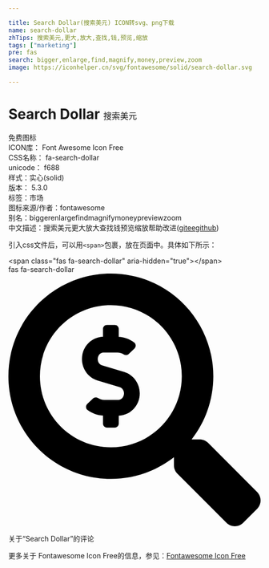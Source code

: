 ```yaml
---

title: Search Dollar(搜索美元) ICON转svg、png下载
name: search-dollar
zhTips: 搜索美元,更大,放大,查找,钱,预览,缩放
tags: ["marketing"]
pre: fas
search: bigger,enlarge,find,magnify,money,preview,zoom
image: https://iconhelper.cn/svg/fontawesome/solid/search-dollar.svg

---
```


# Search Dollar  <small style="font-size: 60%;font-weight: 100">搜索美元</small>


<div class="detail-page">
<p>
<span><span class="badge-success badge">免费图标</span> </span>
<br/>
<span>
ICON库：
<span class="badge-secondary badge">Font Awesome Icon Free</span> 
</span>
<br/>
<span>
CSS名称：
<span class="badge-secondary badge">fa-search-dollar</span> 
</span>
<br/>
<span>
unicode：
<span class="badge-secondary badge">f688</span> 
<copy-btn content='f688' btn-title=""></copy-btn>
<copy-btn :content='String.fromCodePoint(parseInt("f688", 16))' btn-title="复制U"></copy-btn>
</span><br/><span>样式：<span class="badge-light badge">实心(solid)</span></span>
<br/>
<span>
版本：
<span class="badge-secondary badge">5.3.0</span> 
</span><br/><span>标签：<span class="badge-light badge"><router-link to="/tags/marketing.html">市场</router-link></span></span>
<br/>
<span>图标来源/作者：<span class="badge-light badge">fontawesome</span></span> 
<br/>
<span>别名：<span class="badge-light badge">bigger</span><span class="badge-light badge">enlarge</span><span class="badge-light badge">find</span><span class="badge-light badge">magnify</span><span class="badge-light badge">money</span><span class="badge-light badge">preview</span><span class="badge-light badge">zoom</span></span><br/><span class="zh-detail">中文描述：<span class="badge-primary badge">搜索美元</span><span class="badge-primary badge">更大</span><span class="badge-primary badge">放大</span><span class="badge-primary badge">查找</span><span class="badge-primary badge">钱</span><span class="badge-primary badge">预览</span><span class="badge-primary badge">缩放</span><span class="help-link"><span>帮助改进</span>(<a href="https://gitee.com/liuwave/icon-helper/edit/master/json/fontawesome/solid/search-dollar.json" target="_blank" rel="noopener noreferrer">gitee</a><a href="https://github.com/liuwave/icon-helper/edit/master/json/fontawesome/solid/search-dollar.json" target="_blank" rel="noopener noreferrer">github</a></span>)</span><br/>
</p>
</div>
<div class="alert alert-dark">
  <i class="fas fa-search-dollar fa-xs"></i>
  <i class="fas fa-search-dollar fa-sm"></i>
  <i class="fas fa-search-dollar fa-lg"></i>
  <i class="fas fa-search-dollar fa-2x"></i>
  <i class="fas fa-search-dollar fa-3x"></i>
  <i class="fas fa-search-dollar fa-5x"></i>
  <i class="fas fa-search-dollar fa-7x"></i>
</div>
<div>
  <p>引入css文件后，可以用<code>&lt;span&gt;</code>包裹，放在页面中。具体如下所示：    
  </p>
  <div class="alert alert-primary" style="font-size: 14px">
    &lt;span class="fas fa-search-dollar" aria-hidden="true"&gt;&lt;/span&gt;
    <copy-btn content='<span class="fas fa-search-dollar" aria-hidden="true"></span>'></copy-btn>
  </div>
  <div class="alert alert-secondary">
    <i class="fas fa-search-dollar"
    style="font-size: 24px"
    aria-hidden="true"></i> fas fa-search-dollar
    <copy-btn content="fas fa-search-dollar" btn-title="复制图标名称"></copy-btn>
  </div>
</div>
<div id="svg" class="svg-wrap">
<svg xmlns="http://www.w3.org/2000/svg" viewBox="0 0 512 512"><path d="M505.04 442.66l-99.71-99.69c-4.5-4.5-10.6-7-17-7h-16.3c27.6-35.3 44-79.69 44-127.99C416.03 93.09 322.92 0 208.02 0S0 93.09 0 207.98s93.11 207.98 208.02 207.98c48.3 0 92.71-16.4 128.01-44v16.3c0 6.4 2.5 12.5 7 17l99.71 99.69c9.4 9.4 24.6 9.4 33.9 0l28.3-28.3c9.4-9.4 9.4-24.59.1-33.99zm-297.02-90.7c-79.54 0-144-64.34-144-143.98 0-79.53 64.35-143.98 144-143.98 79.54 0 144 64.34 144 143.98 0 79.53-64.35 143.98-144 143.98zm27.11-152.54l-45.01-13.5c-5.16-1.55-8.77-6.78-8.77-12.73 0-7.27 5.3-13.19 11.8-13.19h28.11c4.56 0 8.96 1.29 12.82 3.72 3.24 2.03 7.36 1.91 10.13-.73l11.75-11.21c3.53-3.37 3.33-9.21-.57-12.14-9.1-6.83-20.08-10.77-31.37-11.35V112c0-4.42-3.58-8-8-8h-16c-4.42 0-8 3.58-8 8v16.12c-23.63.63-42.68 20.55-42.68 45.07 0 19.97 12.99 37.81 31.58 43.39l45.01 13.5c5.16 1.55 8.77 6.78 8.77 12.73 0 7.27-5.3 13.19-11.8 13.19h-28.1c-4.56 0-8.96-1.29-12.82-3.72-3.24-2.03-7.36-1.91-10.13.73l-11.75 11.21c-3.53 3.37-3.33 9.21.57 12.14 9.1 6.83 20.08 10.77 31.37 11.35V304c0 4.42 3.58 8 8 8h16c4.42 0 8-3.58 8-8v-16.12c23.63-.63 42.68-20.54 42.68-45.07 0-19.97-12.99-37.81-31.59-43.39z"/></svg>
</div>
<detail full-name='fa-search-dollar'></detail>

<Vssue title="关于“Search Dollar”的评论" >关于“Search Dollar”的评论</Vssue>
    
<div><p>更多关于  Fontawesome Icon Free的信息，参见：<a target="_blank" href="https://iconhelper.cn/fontawesome.html">Fontawesome Icon Free</a>
</p></div>
